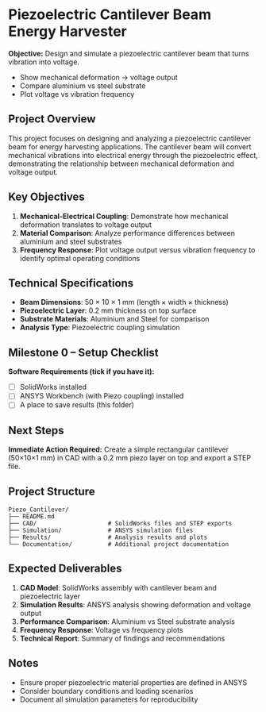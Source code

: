 # Piezoelectric Cantilever Beam Energy Harvester

**Objective:** Design and simulate a piezoelectric cantilever beam that turns vibration into voltage.
- Show mechanical deformation → voltage output
- Compare aluminium vs steel substrate
- Plot voltage vs vibration frequency

## Project Overview

This project focuses on designing and analyzing a piezoelectric cantilever beam for energy harvesting applications. The cantilever beam will convert mechanical vibrations into electrical energy through the piezoelectric effect, demonstrating the relationship between mechanical deformation and voltage output.

## Key Objectives

1. **Mechanical-Electrical Coupling**: Demonstrate how mechanical deformation translates to voltage output
2. **Material Comparison**: Analyze performance differences between aluminium and steel substrates
3. **Frequency Response**: Plot voltage output versus vibration frequency to identify optimal operating conditions

## Technical Specifications

- **Beam Dimensions**: 50 × 10 × 1 mm (length × width × thickness)
- **Piezoelectric Layer**: 0.2 mm thickness on top surface
- **Substrate Materials**: Aluminium and Steel for comparison
- **Analysis Type**: Piezoelectric coupling simulation

## Milestone 0 – Setup Checklist

**Software Requirements (tick if you have it):**
- [ ] SolidWorks installed
- [ ] ANSYS Workbench (with Piezo coupling) installed
- [ ] A place to save results (this folder)

## Next Steps

**Immediate Action Required:**
Create a simple rectangular cantilever (50×10×1 mm) in CAD with a 0.2 mm piezo layer on top and export a STEP file.

## Project Structure

```
Piezo_Cantilever/
├── README.md
├── CAD/                    # SolidWorks files and STEP exports
├── Simulation/             # ANSYS simulation files
├── Results/                # Analysis results and plots
└── Documentation/          # Additional project documentation
```

## Expected Deliverables

1. **CAD Model**: SolidWorks assembly with cantilever beam and piezoelectric layer
2. **Simulation Results**: ANSYS analysis showing deformation and voltage output
3. **Performance Comparison**: Aluminium vs Steel substrate analysis
4. **Frequency Response**: Voltage vs frequency plots
5. **Technical Report**: Summary of findings and recommendations

## Notes

- Ensure proper piezoelectric material properties are defined in ANSYS
- Consider boundary conditions and loading scenarios
- Document all simulation parameters for reproducibility
